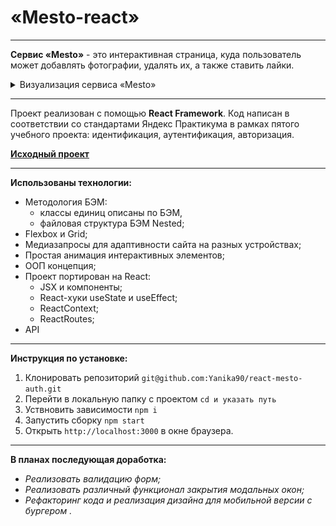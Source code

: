 # «Mesto-react»

---

**Сервис «Mesto»** - это интерактивная страница, куда пользователь может добавлять фотографии, удалять их, а также ставить лайки.

<details>
<summary>Визуализация сервиса «Mesto»</summary>
 
[![Визуализация страницы пользователя Mesto][1]][1]
 
[1]: ./src/images/my-project-mesto-visual-1.png

[![Визуализация страницы "Входа" Mesto][2]][2]

[2]: ./src/images/my-project-mesto-visual-2.png

[![Визуализация страницы "Регистрация" Mesto][3]][3]

[3]: ./src/images/my-project-mesto-visual-3.png

</details>

---

Проект реализован с помощью **React Framework**.
Код написан в соответствии со стандартами Яндекс Практикума в рамках пятого учебного проекта: идентификация, аутентификация, авторизация.

**[Исходный проект](https://github.com/Yanika90/mesto)**

---

**Использованы технологии:**

- Методология БЭМ:
  - классы единиц описаны по БЭМ,
  - файловая структура БЭМ Nested;
- Flexbox и Grid;
- Медиазапросы для адаптивности сайта на разных устройствах;
- Простая анимация интерактивных элементов;
- ООП концепция;
- Проект портирован на React:
  - JSX и компоненты;
  - React-хуки useState и useEffect;
  - ReactContext;
  - ReactRoutes;
- API
---

**Инструкция по установке:**
1. Клонировать репозиторий `git@github.com:Yanika90/react-mesto-auth.git`
2. Перейти в локальную папку с проектом `cd и указать путь`
3. Уствновить зависимости `npm i`
4. Запустить сборку `npm start`
5. Открыть `http://localhost:3000` в окне браузера.

---

**В планах последующая доработка:**

- _Реализовать валидацию форм;_
- _Реализовать различный функционал закрытия модальных окон;_
- _Рефакторинг кода и реализация дизайна для мобильной версии с бургером ._
